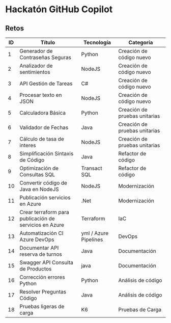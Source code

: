 # Hackatón GitHub Copilot
## Retos

| ID | Título | Tecnología | Categoría |
| --- | --- | --- | --- |
| 1 | Generador de Contraseñas Seguras | Python | Creación de código nuevo |
| 2 | Analizador de sentimientos | NodeJS | Creación de código nuevo |
| 3 | API Gestión de Tareas | C# | Creación de código nuevo |
| 4 | Procesar texto en JSON | NodeJS | Creación de código nuevo |
| 5 | Calculadora Básica | Python | Creación de pruebas unitarias |
| 6 | Validador de Fechas | Java | Creación de pruebas unitarias |
| 7 | Cálculo de tasa de interes | NodeJS | Creación de pruebas unitarias |
| 8 | Simplificación Sintaxis de Código | Java | Refactor de código |
| 9 | Optimización de Consultas SQL | Transact SQL | Refactor de código |
| 10 | Convertir código de Java en NodeJS | NodeJS | Modernización |
| 11 | Publicación servicios en Azure | .Net | Modernización |
| 12 | Crear terraform para publicación de servicios en Azure | Terraform | IaC |
| 13 | Automatización CI Azure DevOps | yml / Azure Pipelines | DevOps |
| 14 | Documentar API reserva de turnos | Java | Documentación |
| 15 | Swagger API Consulta de Productos | java | Documentación |
| 16 | Corrección errores Python | Python | Análisis de código |
| 17 | Resolver Preguntas Código | Java | Análisis de código |
| 18 | Pruebas ligeras de carga | K6 | Pruebas de Carga |
